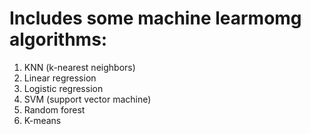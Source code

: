 # Includes some machine learmomg algorithms:

1. KNN (k-nearest neighbors)
2. Linear regression
3. Logistic regression
4. SVM (support vector machine)
5. Random forest
6. K-means
